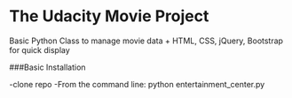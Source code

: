# The Udacity Movie Project

Basic Python Class to manage movie data + HTML, CSS, jQuery, Bootstrap for quick display

###Basic Installation

-clone repo
-From the command line:
 python entertainment_center.py 
